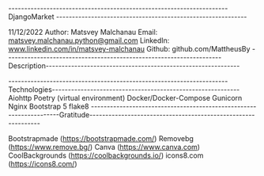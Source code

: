 --------------------------------------------------------------------- DjangoMarket ------------------------------------------------------------

11/12/2022 Author: Matsvey Malchanau Email: matsvey.malchanau.python@gmail.com LinkedIn: www.linkedin.com/in/matsvey-malchanau Github: github.com/MattheusBy --------------------------------------------------------------------Description-------------------------------------------------------------


---------------------------------------------------------------------Technologies-----------------------------------------------------------
Aiohttp
Poetry (virtual environment)
Docker/Docker-Compose
Gunicorn
Nginx
Bootstrap 5
flake8
--------------------------------------------------------------------Gratitude--------------------------------------------------------------

Bootstrapmade (https://bootstrapmade.com/)
Removebg (https://www.remove.bg/)
Canva (https://www.canva.com)
CoolBackgrounds (https://coolbackgrounds.io/)
icons8.com (https://icons8.com/)